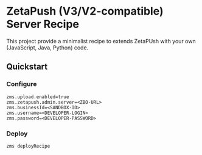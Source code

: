 # ZetaPush (V3/V2-compatible) Server Recipe

This project provide a minimalist recipe to extends ZetaPUsh with your own (JavaScript, Java, Python) code.

## Quickstart

### Configure

```properties
zms.upload.enabled=true
zms.zetapush.admin.server=<ZBO-URL>
zms.businessId=<SANDBOX-ID>
zms.username=<DEVELOPER-LOGIN>
zms.password=<DEVELOPER-PASSWORD>
```

### Deploy

```console
zms deployRecipe
```